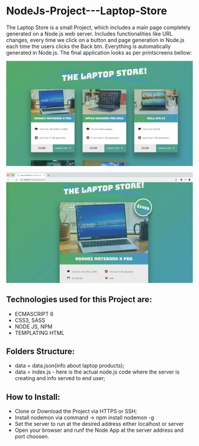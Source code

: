 # NodeJs-Project---Laptop-Store
The Laptop Store is a small Project, which includes a main page completely generated on a Node.js web server. Includes functionalities like URL changes, every time we click on a button and page generation in Node.js each time the users clicks the Back btn. Everything is automatically generated in Node.js.
The final application looks as per printscreens bellow: 
<p align="center">
  <img src="https://raw.githubusercontent.com/Portfolio-Projects/NodeJs-Project---Laptop-Store/master/img/overview.png">
</p>
<p align="center">
  <img src="https://raw.githubusercontent.com/Portfolio-Projects/NodeJs-Project---Laptop-Store/master/img/product.png">
</p>

## Technologies used for this Project are:
- ECMASCRIPT 6
- CSS3, SASS
- NODE JS, NPM
- TEMPLATING HTML

## Folders Structure:
- data = data.json(info about laptop products);
- data = index.js - here is the actual node.js code where the server is creating and info served to end user;

## How to Install: 
- Clone or Download the Project via HTTPS or SSH;
- Install nodemon via command -> npm install nodemon -g 
- Set the server to run at the desired address either localhost or server
- Open your browser and runf the Node App at the server address and port choosen. 

